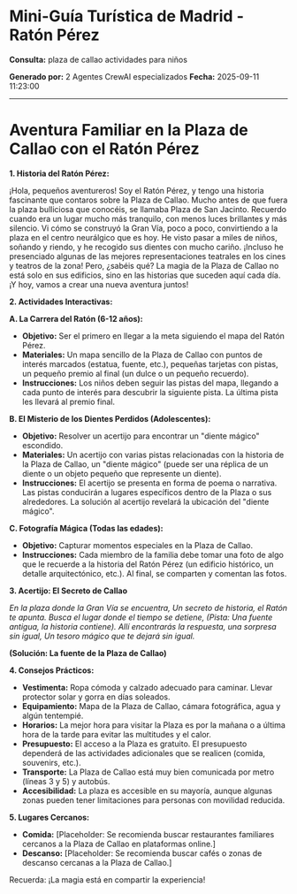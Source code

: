 # Mini-Guía Turística de Madrid - Ratón Pérez

**Consulta:** plaza de callao actividades para niños

**Generado por:** 2 Agentes CrewAI especializados
**Fecha:** 2025-09-11 11:23:00

---

# Aventura Familiar en la Plaza de Callao con el Ratón Pérez

**1. Historia del Ratón Pérez:**

¡Hola, pequeños aventureros! Soy el Ratón Pérez, y tengo una historia fascinante que contaros sobre la Plaza de Callao.  Mucho antes de que fuera la plaza bulliciosa que conocéis, se llamaba Plaza de San Jacinto.  Recuerdo cuando era un lugar mucho más tranquilo, con menos luces brillantes y más silencio.  Vi cómo se construyó la Gran Vía, poco a poco, convirtiendo a la plaza en el centro neurálgico que es hoy.  He visto pasar a miles de niños, soñando y riendo, y he recogido sus dientes con mucho cariño.  ¡Incluso he presenciado algunas de las mejores representaciones teatrales en los cines y teatros de la zona!  Pero, ¿sabéis qué?  La magia de la Plaza de Callao no está solo en sus edificios, sino en las historias que suceden aquí cada día. ¡Y hoy, vamos a crear una nueva aventura juntos!


**2. Actividades Interactivas:**

**A. La Carrera del Ratón (6-12 años):**

* **Objetivo:**  Ser el primero en llegar a la meta siguiendo el mapa del Ratón Pérez.
* **Materiales:**  Un mapa sencillo de la Plaza de Callao con puntos de interés marcados (estatua, fuente, etc.), pequeñas tarjetas con pistas, un pequeño premio al final (un dulce o un pequeño recuerdo).
* **Instrucciones:**  Los niños deben seguir las pistas del mapa, llegando a cada punto de interés para descubrir la siguiente pista.  La última pista les llevará al premio final.

**B.  El Misterio de los Dientes Perdidos (Adolescentes):**

* **Objetivo:** Resolver un acertijo para encontrar un "diente mágico" escondido.
* **Materiales:**  Un acertijo con varias pistas relacionadas con la historia de la Plaza de Callao, un "diente mágico" (puede ser una réplica de un diente o un objeto pequeño que represente un diente).
* **Instrucciones:** El acertijo se presenta en forma de poema o narrativa.  Las pistas conducirán a lugares específicos dentro de la Plaza o sus alrededores. La solución al acertijo revelará la ubicación del "diente mágico".

**C.  Fotografía Mágica (Todas las edades):**

* **Objetivo:**  Capturar momentos especiales en la Plaza de Callao.
* **Instrucciones:**  Cada miembro de la familia debe tomar una foto de algo que le recuerde a la historia del Ratón Pérez (un edificio histórico, un detalle arquitectónico, etc.).  Al final, se comparten y comentan las fotos.


**3. Acertijo: El Secreto de Callao**

*En la plaza donde la Gran Vía se encuentra,*
*Un secreto de historia, el Ratón te apunta.*
*Busca el lugar donde el tiempo se detiene,*
*(Pista: Una fuente antigua, la historia contiene).*
*Allí encontrarás la respuesta, una sorpresa sin igual,*
*Un tesoro mágico que te dejará sin igual.*

**(Solución:  La fuente de la Plaza de Callao)**


**4. Consejos Prácticos:**

* **Vestimenta:** Ropa cómoda y calzado adecuado para caminar.  Llevar protector solar y gorra en días soleados.
* **Equipamiento:**  Mapa de la Plaza de Callao, cámara fotográfica, agua y algún tentempié.
* **Horarios:**  La mejor hora para visitar la Plaza es por la mañana o a última hora de la tarde para evitar las multitudes y el calor.
* **Presupuesto:**  El acceso a la Plaza es gratuito.  El presupuesto dependerá de las actividades adicionales que se realicen (comida, souvenirs, etc.).
* **Transporte:**  La Plaza de Callao está muy bien comunicada por metro (líneas 3 y 5) y autobús.
* **Accesibilidad:**  La plaza es accesible en su mayoría, aunque algunas zonas pueden tener limitaciones para personas con movilidad reducida.


**5. Lugares Cercanos:**

* **Comida:**  [Placeholder:  Se recomienda buscar restaurantes familiares cercanos a la Plaza de Callao en plataformas online.]
* **Descanso:**  [Placeholder:  Se recomienda buscar cafés o zonas de descanso cercanas a la Plaza de Callao.]

Recuerda: ¡La magia está en compartir la experiencia!